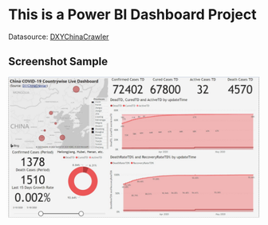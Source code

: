 # This is a Power BI Dashboard Project

Datasource: [DXYChinaCrawler](https://github.com/BlankerL/DXY-COVID-19-Crawler)


## Screenshot Sample
![ScreenShotSample](https://github.com/xs0203401/COVID-19_Dashboard/raw/master/DXYChinaDashboard/Annotation%202020-06-29%20165700.jpg)